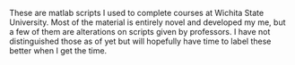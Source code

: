 These are matlab scripts I used to complete courses at Wichita State University.
Most of the material is entirely novel and developed my me, but a few of them are 
alterations on scripts given by professors. I have not distinguished those as of yet
but will hopefully have time to label these better when I get the time.
